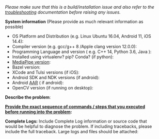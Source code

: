 <em>Please make sure that this is a build/installation issue and also refer to the [troubleshooting](https://google.github.io/mediapipe/getting_started/troubleshooting.html) documentation before raising any issues.</em>

**System information** (Please provide as much relevant information as possible)
- OS Platform and Distribution (e.g. Linux Ubuntu 16.04, Android 11, iOS 14.4):
- Compiler version (e.g. gcc/g++ 8 /Apple clang version 12.0.0):
- Programming Language and version ( e.g. C++ 14, Python 3.6, Java ):
- Installed using virtualenv? pip? Conda? (if python):
- [MediaPipe version](https://github.com/google/mediapipe/releases):
- Bazel version:
- XCode and Tulsi versions (if iOS):
- Android SDK and NDK versions (if android):
- Android [AAR](https://google.github.io/mediapipe/getting_started/android_archive_library.html) ( if android):
- OpenCV version (if running on desktop):

**Describe the problem**:


**[Provide the exact sequence of commands / steps that you executed before running into the problem](https://google.github.io/mediapipe/getting_started/getting_started.html):**

**Complete Logs:**
Include Complete Log information or source code that would be helpful to diagnose the problem. If including tracebacks, please include the full traceback. Large logs and files should be attached:

